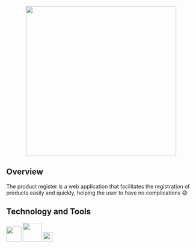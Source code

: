 <p align="center">
  <img src="https://user-images.githubusercontent.com/79415128/148538300-0bb2ae49-3120-408c-92d0-740f576e9b32.png" width="400" height="400"/>
</p>

<h2>Overview</h2>
The product register is a web application that facilitates the registration of products easily and quickly, helping the user to have no complications 😄

<h2>Technology and Tools</h2>
<p>
  <img src="https://cdn.jsdelivr.net/gh/devicons/devicon/icons/ruby/ruby-plain-wordmark.svg" width="40" height="40"/>
  <img src="https://cdn.jsdelivr.net/gh/devicons/devicon/icons/rails/rails-plain-wordmark.svg" width="50" height="50"/>
  <img src="https://cdn.jsdelivr.net/gh/devicons/devicon/icons/vscode/vscode-original.svg" width="25" height="25"/>
  
</p>


